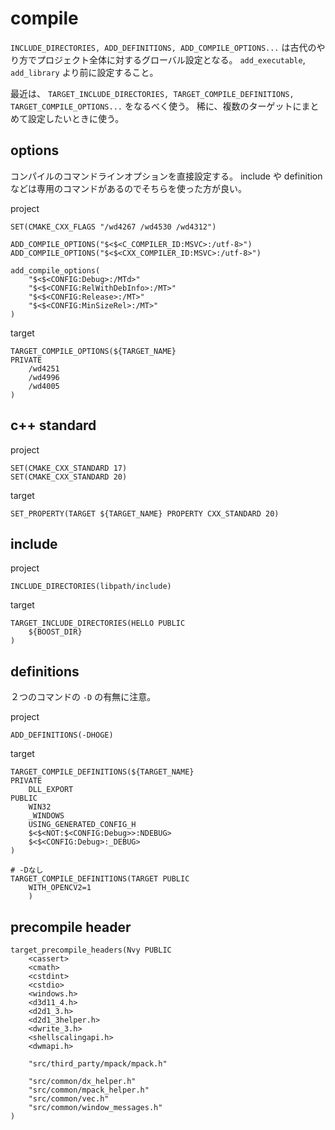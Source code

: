# compile

`INCLUDE_DIRECTORIES, ADD_DEFINITIONS, ADD_COMPILE_OPTIONS...` は古代のやり方でプロジェクト全体に対するグローバル設定となる。
`add_executable`, `add_library` より前に設定すること。

最近は、 `TARGET_INCLUDE_DIRECTORIES, TARGET_COMPILE_DEFINITIONS, TARGET_COMPILE_OPTIONS...` をなるべく使う。
稀に、複数のターゲットにまとめて設定したいときに使う。

## options

コンパイルのコマンドラインオプションを直接設定する。
include や definition などは専用のコマンドがあるのでそちらを使った方が良い。

project

```
SET(CMAKE_CXX_FLAGS "/wd4267 /wd4530 /wd4312")

ADD_COMPILE_OPTIONS("$<$<C_COMPILER_ID:MSVC>:/utf-8>")
ADD_COMPILE_OPTIONS("$<$<CXX_COMPILER_ID:MSVC>:/utf-8>")

add_compile_options(
    "$<$<CONFIG:Debug>:/MTd>"
    "$<$<CONFIG:RelWithDebInfo>:/MT>"
    "$<$<CONFIG:Release>:/MT>"
    "$<$<CONFIG:MinSizeRel>:/MT>"
)
```

target

```
TARGET_COMPILE_OPTIONS(${TARGET_NAME}
PRIVATE
    /wd4251 
    /wd4996 
    /wd4005
)
```

## c++ standard

project

```
SET(CMAKE_CXX_STANDARD 17)
SET(CMAKE_CXX_STANDARD 20)
```

target

```
SET_PROPERTY(TARGET ${TARGET_NAME} PROPERTY CXX_STANDARD 20)
```

## include

project

```
INCLUDE_DIRECTORIES(libpath/include)
```

target

```
TARGET_INCLUDE_DIRECTORIES(HELLO PUBLIC
    ${BOOST_DIR}
)
```

## definitions

２つのコマンドの `-D` の有無に注意。

project

```
ADD_DEFINITIONS(-DHOGE)
```

target

```
TARGET_COMPILE_DEFINITIONS(${TARGET_NAME}
PRIVATE
    DLL_EXPORT
PUBLIC
    WIN32
    _WINDOWS
    USING_GENERATED_CONFIG_H
    $<$<NOT:$<CONFIG:Debug>>:NDEBUG>
    $<$<CONFIG:Debug>:_DEBUG>
)        

# -Dなし
TARGET_COMPILE_DEFINITIONS(TARGET PUBLIC
    WITH_OPENCV2=1
    )
```

## precompile header

```
target_precompile_headers(Nvy PUBLIC
    <cassert>
    <cmath>
    <cstdint>
    <cstdio>
    <windows.h>
    <d3d11_4.h>
    <d2d1_3.h>
    <d2d1_3helper.h>
    <dwrite_3.h>
    <shellscalingapi.h>
    <dwmapi.h>
    
    "src/third_party/mpack/mpack.h"

    "src/common/dx_helper.h"
    "src/common/mpack_helper.h"
    "src/common/vec.h"
    "src/common/window_messages.h"
)
```
